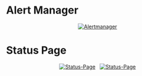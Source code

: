 # Alert Manager

<div align="center">

[![Alertmanager](https://img.shields.io/endpoint?url=https%3A%2F%2Fhealthchecks.io%2Fbadge%2F64bb3a96-bf19-4f71-8433-bcca27%2FjhXEym_b-2%2Falertmanager.shields?color=brightgreeen&label=Alertmanager&style=for-the-badge&logo=prometheus&logoColor=white)](https://status.nerdz.cloud)&nbsp;&nbsp;

</div>


# Status Page

<div align="center">

[![Status-Page](https://img.shields.io/website?url=https%3A%2F%2Fstatus.nerdz.cloud%2F?color=brightgreeen&label=Status%20Page&style=for-the-badge&logo=statuspage&logoColor=white)](https://status.devbu.io)&nbsp;&nbsp;
[![Status-Page](https://img.shields.io/uptimerobot/status/m796131761-b1397cce0713b97ac72919e8?color=brightgreeen&label=Status%20Page&style=for-the-badge&logo=statuspage&logoColor=white)](https://status.nerdz.cloud)&nbsp;&nbsp;
</div>